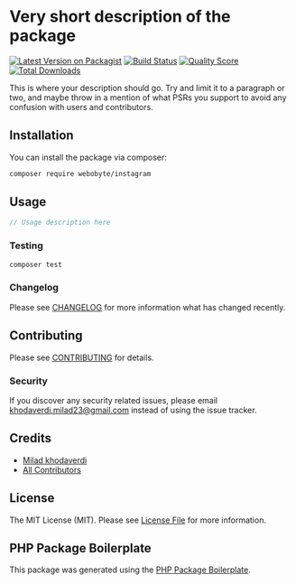 # Very short description of the package

[![Latest Version on Packagist](https://img.shields.io/packagist/v/webobyte/instagram.svg?style=flat-square)](https://packagist.org/packages/webobyte/instagram)
[![Build Status](https://img.shields.io/travis/webobyte/instagram/master.svg?style=flat-square)](https://travis-ci.org/webobyte/instagram)
[![Quality Score](https://img.shields.io/scrutinizer/g/webobyte/instagram.svg?style=flat-square)](https://scrutinizer-ci.com/g/webobyte/instagram)
[![Total Downloads](https://img.shields.io/packagist/dt/webobyte/instagram.svg?style=flat-square)](https://packagist.org/packages/webobyte/instagram)

This is where your description should go. Try and limit it to a paragraph or two, and maybe throw in a mention of what PSRs you support to avoid any confusion with users and contributors.

## Installation

You can install the package via composer:

```bash
composer require webobyte/instagram
```

## Usage

``` php
// Usage description here
```

### Testing

``` bash
composer test
```

### Changelog

Please see [CHANGELOG](CHANGELOG.md) for more information what has changed recently.

## Contributing

Please see [CONTRIBUTING](CONTRIBUTING.md) for details.

### Security

If you discover any security related issues, please email khodaverdi.milad23@gmail.com instead of using the issue tracker.

## Credits

- [Milad khodaverdi](https://github.com/webobyte)
- [All Contributors](../../contributors)

## License

The MIT License (MIT). Please see [License File](LICENSE.md) for more information.

## PHP Package Boilerplate

This package was generated using the [PHP Package Boilerplate](https://laravelpackageboilerplate.com).